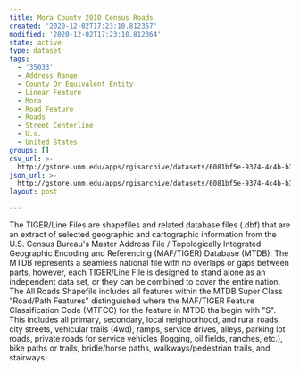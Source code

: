 ```yaml
---
title: Mora County 2010 Census Roads
created: '2020-12-02T17:23:10.812357'
modified: '2020-12-02T17:23:10.812364'
state: active
type: dataset
tags:
  - '35033'
  - Address Range
  - County Or Equivalent Entity
  - Linear Feature
  - Mora
  - Road Feature
  - Roads
  - Street Centerline
  - U.s.
  - United States
groups: []
csv_url: >-
  http://gstore.unm.edu/apps/rgisarchive/datasets/6081bf5e-9374-4c4b-b35b-b239d45c790f/tl_2010_35033_roads.derived.csv
json_url: >-
  http://gstore.unm.edu/apps/rgisarchive/datasets/6081bf5e-9374-4c4b-b35b-b239d45c790f/tl_2010_35033_roads.derived.json
layout: post

---
```

The TIGER/Line Files are shapefiles and related database files (.dbf) that are an extract of selected geographic and cartographic information from the U.S. Census Bureau's Master Address File / Topologically Integrated Geographic Encoding and Referencing (MAF/TIGER) Database (MTDB).  The MTDB represents a seamless national file with no overlaps or gaps between parts, however, each TIGER/Line File is designed to stand alone as an independent data set, or they can be combined to cover the entire nation.  The All Roads Shapefile includes all features within the MTDB Super Class "Road/Path Features" distinguished where the MAF/TIGER Feature Classification Code (MTFCC) for the feature in MTDB tha begin with "S".  This includes all primary, secondary, local neighborhood, and rural roads, city streets, vehicular trails (4wd), ramps, service drives, alleys, parking lot roads, private roads for service vehicles (logging, oil fields, ranches, etc.), bike paths or trails, bridle/horse paths, walkways/pedestrian trails, and stairways.  

